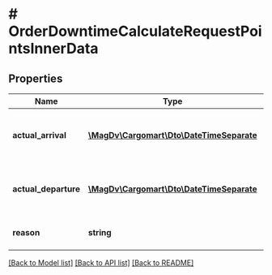 # # OrderDowntimeCalculateRequestPointsInnerData

## Properties

Name | Type | Description | Notes
------------ | ------------- | ------------- | -------------
**actual_arrival** | [**\MagDv\Cargomart\Dto\DateTimeSeparate**](DateTimeSeparate.md) | Объект разделенной передачи даты и времени |
**actual_departure** | [**\MagDv\Cargomart\Dto\DateTimeSeparate**](DateTimeSeparate.md) | Объект разделенной передачи даты и времени |
**reason** | **string** | Среднее текстовое сообщение | [optional]

[[Back to Model list]](../../README.md#models) [[Back to API list]](../../README.md#endpoints) [[Back to README]](../../README.md)
